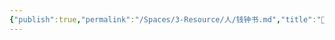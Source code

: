 ```yaml
---
{"publish":true,"permalink":"/Spaces/3-Resource/人/钱钟书.md","title":"🧑钱钟书","created":"2022-06-09","modified":"2023-03-14","published":"2025-07-09T18:37:07.938+08:00","cssclasses":""}
---
```



